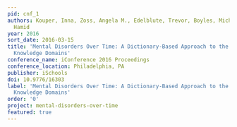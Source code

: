 ```yaml
---
pid: cnf_1
authors: Kouper, Inna, Zoss, Angela M., Edelblute, Trevor, Boyles, Michael and Ekbia,
  Hamid
year: 2016
sort_date: 2016-03-15
title: 'Mental Disorders Over Time: A Dictionary-Based Approach to the Analysis of
  Knowledge Domains'
conference_name: iConference 2016 Proceedings
conference_location: Philadelphia, PA
publisher: iSchools
doi: 10.9776/16303
label: 'Mental Disorders Over Time: A Dictionary-Based Approach to the Analysis of
  Knowledge Domains'
order: '0'
project: mental-disorders-over-time
featured: true
---
```

